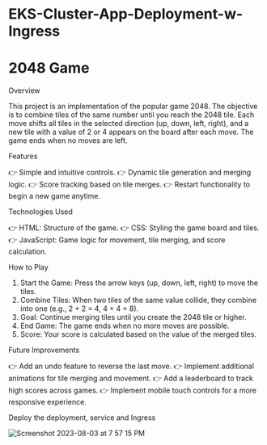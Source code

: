 # EKS-Cluster-App-Deployment-w-Ingress

# 2048 Game

Overview

This project is an implementation of the popular game 2048. The objective is to combine tiles of the same number until you reach the 2048 tile. Each move shifts all tiles in the selected direction (up, down, left, right), and a new tile with a value of 2 or 4 appears on the board after each move. The game ends when no moves are left.

Features

👉 Simple and intuitive controls.
👉 Dynamic tile generation and merging logic.
👉 Score tracking based on tile merges.
👉 Restart functionality to begin a new game anytime.

Technologies Used

👉 HTML: Structure of the game.
👉 CSS: Styling the game board and tiles.
👉 JavaScript: Game logic for movement, tile merging, and score calculation.

How to Play

1. Start the Game: Press the arrow keys (up, down, left, right) to move the tiles.
2. Combine Tiles: When two tiles of the same value collide, they combine into one (e.g., 2 + 2 = 4, 4 + 4 = 8).
3. Goal: Continue merging tiles until you create the 2048 tile or higher.
4. End Game: The game ends when no more moves are possible.
5. Score: Your score is calculated based on the value of the merged tiles.

Future Improvements

👉 Add an undo feature to reverse the last move.
👉 Implement additional animations for tile merging and movement.
👉 Add a leaderboard to track high scores across games.
👉 Implement mobile touch controls for a more responsive experience.

Deploy the deployment, service and Ingress

![Screenshot 2023-08-03 at 7 57 15 PM](https://github.com/iam-veeramalla/aws-devops-zero-to-hero/assets/43399466/93b06a9f-67f9-404f-b0ad-18e3095b7353)
